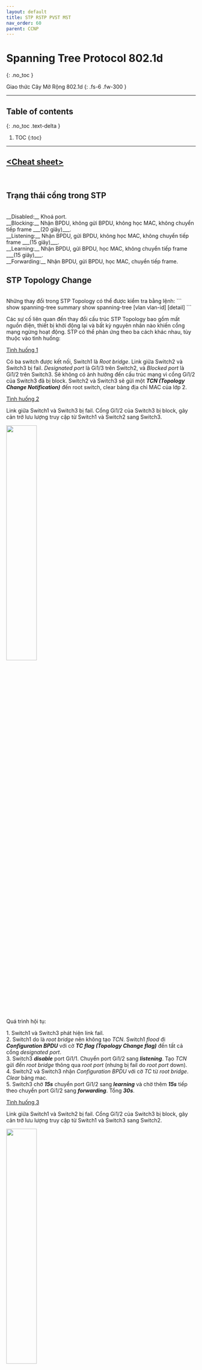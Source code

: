 ```yaml
---
layout: default
title: STP RSTP PVST MST
nav_order: 60
parent: CCNP
---
```


# Spanning Tree Protocol 802.1d
{: .no_toc }

Giao thức Cây Mở Rộng 802.1d
{: .fs-6 .fw-300 }

---

## Table of contents
{: .no_toc .text-delta }

1. TOC
{:toc}

---

## [\<Cheat sheet\>](/docs/CCNP/img/STP.png)
<br>

## Trạng thái cổng trong STP
<br>
__Disabled:__ Khoá port. <br>
__Blocking:__ Nhận BPDU, không gửi BPDU, không học MAC, không chuyển tiếp frame ___(20 giây)___. <br>
__Listening:__ Nhận BPDU, gửi BPDU, không học MAC, không chuyển tiếp frame ___(15 giây)___. <br>
__Learning:__ Nhận BPDU, gửi BPDU, học MAC, không chuyển tiếp frame ___(15 giây)___. <br>
__Forwarding:__ Nhận BPDU, gửi BPDU, học MAC, chuyển tiếp frame. <br>

## STP Topology Change
<br>
Những thay đổi trong STP Topology có thể được kiểm tra bằng lệnh:
```
show spanning-tree summary
show spanning-tree [vlan vlan-id] [detail]
```

Các sự cố liên quan đến thay đổi cấu trúc STP Topology bao gồm mất nguồn điện, thiết bị khởi động lại và bất kỳ nguyên nhân nào khiến cổng mạng ngừng hoạt động. STP có thể phản ứng theo ba cách khác nhau, tùy thuộc vào tình huống:

<u>Tình huống 1</u>

Có ba switch được kết nối, Switch1 là _Root bridge_. Link giữa Switch2 và Switch3 bị fail. _Designated port_ là Gi1/3 trên Switch2, và _Blocked port_ là Gi1/2 trên Switch3. Sẽ không có ảnh hưởng đến cấu trúc mạng vì cổng Gi1/2 của Switch3 đã bị block. Switch2 và Switch3 sẽ gửi một ___TCN (Topology Change Notification)___ đến root switch, clear bảng địa chỉ MAC của lớp 2.

<u>Tình huống 2</u>

Link giữa Switch1 và Switch3 bị fail. Cổng Gi1/2 của Switch3 bị block, gây cản trở lưu lượng truy cập từ Switch1 và Switch2 sang Switch3.

<image src="/docs/CCNP/img/stp-link-sw1-sw3-fail.png" width="40%"/>

Quá trình hội tụ:

1\. Switch1 và Switch3 phát hiện link fail. <br>
2\. Switch1 do là _root bridge_ nên không tạo _TCN_. Switch1 _flood_ đi ___Configuration BPDU___ với cờ ___TC flag (Topology Change flag)___ đến tất cả cổng _designated port_. <br>
3\. Switch3 ___disable___ port Gi1/1. Chuyển port Gi1/2 sang ___listening___. Tạo _TCN_ gửi đến _root bridge_ thông qua _root port_ (nhưng bị fail do _root port_ down). <br>
4\. Switch2 và Switch3 nhận _Configuration BPDU_ với cờ _TC_ từ _root bridge_. _Clear_ bảng mac. <br>
5\. Switch3 chờ ___15s___ chuyển port Gi1/2 sang ___learning___ và chờ thêm ___15s___ tiếp theo chuyển port Gi1/2 sang ___forwarding___. Tổng ___30s___. <br>

<u>Tình huống 3</u>

Link giữa Switch1 và Switch2 bị fail. Cổng Gi1/2 của Switch3 bị block, gây cản trở lưu lượng truy cập từ Switch1 và Switch3 sang Switch2.

<image src="/docs/CCNP/img/stp-link-sw1-sw2-fail.png" width="40%"/>

Quá trình hội tụ:

1\. Switch1 và Switch2 phát hiện link fail. <br>
2\. Switch1 do là _root bridge_ nên không tạo _TCN_. Switch1 _flood_ đi ___Configuration BPDU___ với cờ ___TC___ đến tất cả cổng _designated port_. <br>
3\. Switch2 ___disable___ port Gi1/1. Switch2 xem như _root bridge_ đã chết, tự xem mình là _root_ và _flood_ đi ___Configuration BPDU___. 
4\. Switch3 nhận _Configuration BPDU_ với cờ _TC_ từ Switch1. Clear bảng mac. Switch3 cũng nhận _Configuration BPDU_ với cờ _TC_ từ Switch2, nhưng do so sánh kém hơn Switch1, loại bỏ. Switch3 muốn chuyển tiếp _Configuration BPDU_ cho Switch2 thông báo Switch1 còn sống, nhưng không thể do cổng Gi1/2 của Switch3 bị _block_. <br>
5\. Switch3 chờ ___20s___ _Max Age_ của Switch2, không nhận được _Configuration BPDU_ của Switch1 từ Switch2, chuyển port Gi1/2 sang ___learning___ và chờ thêm ___15s___ tiếp theo chuyển port Gi1/2 sang ___forwarding___. Tổng ___50s___. <br>

## STP Topology Change (lab)
<br>

![alt text](/docs/CCNP/img/stp-topology-change.png)

__<u>Init</u>__

* __S1__
```
enable
conf t
host S1
no ip domain-lookup
spanning-tree mode pvst
end
wr
debug spanning-tree config
debug spanning-tree events
debug spanning-tree general
```

* __S2__
```
enable
conf t
host S2
no ip domain-lookup
spanning-tree mode pvst
end
wr
debug spanning-tree config
debug spanning-tree events
debug spanning-tree general
```

* __S3__
```
enable
conf t
host S3
no ip domain-lookup
spanning-tree mode pvst
end
wr
debug spanning-tree config
debug spanning-tree events
debug spanning-tree general
```

__<u>Tình huống 2 Link giữa S1 và S3 bị fail</u>__

```
S3#sh spanning-tree summary
Switch is in pvst mode
Root bridge for: none
Extended system ID                      is enabled
Portfast Default                        is disabled
Portfast Edge BPDU Guard Default        is disabled
Portfast Edge BPDU Filter Default       is disabled
Loopguard Default                       is disabled
PVST Simulation Default                 is enabled but inactive in pvst mode
Bridge Assurance                        is enabled but inactive in pvst mode
EtherChannel misconfig guard            is enabled
Configured Pathcost method used is short
UplinkFast                              is disabled
BackboneFast                            is disabled

Name                   Blocking Listening Learning Forwarding STP Active
---------------------- -------- --------- -------- ---------- ----------
VLAN0001                     1         0        0          3          4
---------------------- -------- --------- -------- ---------- ----------
1 vlan                       1         0        0          3          4
S3#sh spanning-tree vlan 1

VLAN0001
  Spanning tree enabled protocol ieee
  Root ID    Priority    32769
             Address     aabb.cc00.1000
             Cost        100
             Port        2 (Ethernet0/1)
             Hello Time   2 sec  Max Age 20 sec  Forward Delay 15 sec

  Bridge ID  Priority    32769  (priority 32768 sys-id-ext 1)
             Address     aabb.cc00.3000
             Hello Time   2 sec  Max Age 20 sec  Forward Delay 15 sec
             Aging Time  15  sec

Interface           Role Sts Cost      Prio.Nbr Type
------------------- ---- --- --------- -------- --------------------------------
Et0/0               Desg FWD 100       128.1    P2p
Et0/1               Root FWD 100       128.2    P2p
Et0/2               Altn BLK 100       128.3    P2p
Et0/3               Desg FWD 100       128.4    P2p


S3#sh mac address-table
          Mac Address Table
-------------------------------------------

Vlan    Mac Address       Type        Ports
----    -----------       --------    -----
   1    aabb.cc00.1030    DYNAMIC     Et0/1
   1    aabb.cc00.2010    DYNAMIC     Et0/1
   1    aabb.cc00.3020    DYNAMIC     Et0/1
Total Mac Addresses for this criterion: 3
S3#en
S3#conf t
Enter configuration commands, one per line.  End with CNTL/Z.
S3(config)#int e0/1
S3(config-if)#shutdown
S3(config-if)#end
S3#
*Sep 22 04:42:14.743: Returning spanning tree stats for VLAN0001 (C0F5FE58)
*Sep 22 04:42:14.743: Returning spanning tree stats for VLAN0001 (C0F5FE58)
*Sep 22 04:42:14.752: Returning spanning tree stats for VLAN0001 (C0F5FE58)
*Sep 22 04:42:14.752: Returning spanning tree port stats: Ethernet0/0 (C102D278)
*Sep 22 04:42:14.752: Returning spanning tree port stats: Ethernet0/1 (C102D410)
*Sep 22 04:42:14.752: Returning spanning tree port stats: Ethernet0/2 (C102D5A8)
*Sep 22 04:42:14.752: Returning spanning tree port stats: Ethernet0/3 (C102D740)
*Sep 22 04:42:14.767: Disabling spanning tree port: Ethernet0/1 (C102D410)
*Sep 22 04:42:14.767: STP: VLAN0001 new root port Et0/2, cost 200
*Sep 22 04:42:14.767: STP: VLAN0001 Et0/2 -> listening
*Sep 22 04:42:14.767: STP[1]: Generating TC trap for port Ethernet0/1
*Sep 22 04:42:14.767: Deleting spanning tree port: Et0/1 (C102D410)
*Sep 22 04:42:14.767: STP PVST: deleted vlan 1 intf C09521F0
S3#
*Sep 22 04:42:14.767: %SYS-5-CONFIG_I: Configured from console by console
S3#
*Sep 22 04:42:16.773: %LINK-5-CHANGED: Interface Ethernet0/1, changed state to administratively down
S3#
*Sep 22 04:42:16.773: STP: VLAN0001 sent Topology Change Notice on Et0/2
*Sep 22 04:42:17.778: %LINEPROTO-5-UPDOWN: Line protocol on Interface Ethernet0/1, changed state to down
S3#sh mac address-table
          Mac Address Table
-------------------------------------------

Vlan    Mac Address       Type        Ports
----    -----------       --------    -----
S3#
*Sep 22 04:42:29.769: STP: VLAN0001 Et0/2 -> learning
S3#
*Sep 22 04:42:44.773: STP[1]: Generating TC trap for port Ethernet0/2
*Sep 22 04:42:44.774: STP: VLAN0001 sent Topology Change Notice on Et0/2
*Sep 22 04:42:44.774: STP: VLAN0001 Et0/2 -> forwarding
S3#sh spanning-tree summary
Switch is in pvst mode
Root bridge for: none
Extended system ID                      is enabled
Portfast Default                        is disabled
Portfast Edge BPDU Guard Default        is disabled
Portfast Edge BPDU Filter Default       is disabled
Loopguard Default                       is disabled
PVST Simulation Default                 is enabled but inactive in pvst mode
Bridge Assurance                        is enabled but inactive in pvst mode
EtherChannel misconfig guard            is enabled
Configured Pathcost method used is short
UplinkFast                              is disabled
BackboneFast                            is disabled

Name                   Blocking Listening Learning Forwarding STP Active
---------------------- -------- --------- -------- ---------- ----------
VLAN0001                     0         0        0          3          3
---------------------- -------- --------- -------- ---------- ----------
1 vlan                       0         0        0          3          3
S3#sh spanning-tree vlan 1

VLAN0001
  Spanning tree enabled protocol ieee
  Root ID    Priority    32769
             Address     aabb.cc00.1000
             Cost        200
             Port        3 (Ethernet0/2)
             Hello Time   2 sec  Max Age 20 sec  Forward Delay 15 sec

  Bridge ID  Priority    32769  (priority 32768 sys-id-ext 1)
             Address     aabb.cc00.3000
             Hello Time   2 sec  Max Age 20 sec  Forward Delay 15 sec
             Aging Time  300 sec

Interface           Role Sts Cost      Prio.Nbr Type
------------------- ---- --- --------- -------- --------------------------------
Et0/0               Desg FWD 100       128.1    P2p
Et0/2               Root FWD 100       128.3    P2p
Et0/3               Desg FWD 100       128.4    P2p


S3#sh mac address-table
          Mac Address Table
-------------------------------------------

Vlan    Mac Address       Type        Ports
----    -----------       --------    -----
   1    aabb.cc00.1020    DYNAMIC     Et0/2
   1    aabb.cc00.2030    DYNAMIC     Et0/2
Total Mac Addresses for this criterion: 2
S3#
```

__<u>Tình huống 3 Link giữa S1 và S2 bị fail</u>__

```
S2#sh spanning-tree summary
Switch is in pvst mode
Root bridge for: none
Extended system ID                      is enabled
Portfast Default                        is disabled
Portfast Edge BPDU Guard Default        is disabled
Portfast Edge BPDU Filter Default       is disabled
Loopguard Default                       is disabled
PVST Simulation Default                 is enabled but inactive in pvst mode
Bridge Assurance                        is enabled but inactive in pvst mode
EtherChannel misconfig guard            is enabled
Configured Pathcost method used is short
UplinkFast                              is disabled
BackboneFast                            is disabled

Name                   Blocking Listening Learning Forwarding STP Active
---------------------- -------- --------- -------- ---------- ----------
VLAN0001                     0         0        0          4          4
---------------------- -------- --------- -------- ---------- ----------
1 vlan                       0         0        0          4          4
S2#sh spanning-tree vlan 1

VLAN0001
  Spanning tree enabled protocol ieee
  Root ID    Priority    32769
             Address     aabb.cc00.1000
             Cost        100
             Port        2 (Ethernet0/1)
             Hello Time   2 sec  Max Age 20 sec  Forward Delay 15 sec

  Bridge ID  Priority    32769  (priority 32768 sys-id-ext 1)
             Address     aabb.cc00.2000
             Hello Time   2 sec  Max Age 20 sec  Forward Delay 15 sec
             Aging Time  15  sec

Interface           Role Sts Cost      Prio.Nbr Type
------------------- ---- --- --------- -------- --------------------------------
Et0/0               Desg FWD 100       128.1    P2p
Et0/1               Root FWD 100       128.2    P2p
Et0/2               Desg FWD 100       128.3    P2p
Et0/3               Desg FWD 100       128.4    P2p


S2#sh mac address-table
          Mac Address Table
-------------------------------------------

Vlan    Mac Address       Type        Ports
----    -----------       --------    -----
   1    aabb.cc00.1020    DYNAMIC     Et0/1
   1    aabb.cc00.3010    DYNAMIC     Et0/1
   1    aabb.cc00.3020    DYNAMIC     Et0/3
Total Mac Addresses for this criterion: 3
S2#
*Sep 22 05:38:04.842: Returning spanning tree stats for VLAN0001 (C0F73E58)
*Sep 22 05:38:04.842: Returning spanning tree stats for VLAN0001 (C0F73E58)
*Sep 22 05:38:04.858: Returning spanning tree stats for VLAN0001 (C0F73E58)
*Sep 22 05:38:04.858: Returning spanning tree port stats: Ethernet0/0 (C1041278)
*Sep 22 05:38:04.858: Returning spanning tree port stats: Ethernet0/1 (C1041410)
*Sep 22 05:38:04.858: Returning spanning tree port stats: Ethernet0/2 (C10415A8)
*Sep 22 05:38:04.858: Returning spanning tree port stats: Ethernet0/3 (C1041740)
S2#en
S2#conf t
Enter configuration commands, one per line.  End with CNTL/Z.
S2(config)#int e0/1
S2(config-if)#shutdown
S2(config-if)#end
S2#
*Sep 22 05:38:21.666: Disabling spanning tree port: Ethernet0/1 (C1041410)
*Sep 22 05:38:21.667: Deleting spanning tree port: Et0/1 (C1041410)
*Sep 22 05:38:21.667: STP PVST: deleted vlan 1 intf C09661F0
S2#
*Sep 22 05:38:21.668: %SYS-5-CONFIG_I: Configured from console by console
S2#
*Sep 22 05:38:23.670: %LINK-5-CHANGED: Interface Ethernet0/1, changed state to administratively down
*Sep 22 05:38:24.670: %LINEPROTO-5-UPDOWN: Line protocol on Interface Ethernet0/1, changed state to down
S2#sh mac address-table
          Mac Address Table
-------------------------------------------

Vlan    Mac Address       Type        Ports
----    -----------       --------    -----
S2#
*Sep 22 05:38:41.551: STP: VLAN0001 heard root 32769-aabb.cc00.1000 on Et0/3
*Sep 22 05:38:41.551:     supersedes 32769-aabb.cc00.2000
*Sep 22 05:38:41.551: STP: VLAN0001 new root is 32769, aabb.cc00.1000 on port Et0/3, cost 200
*Sep 22 05:38:41.551: STP: VLAN0001 sent Topology Change Notice on Et0/3
S2#sh mac address-table
          Mac Address Table
-------------------------------------------

Vlan    Mac Address       Type        Ports
----    -----------       --------    -----
   1    aabb.cc00.1030    DYNAMIC     Et0/3
   1    aabb.cc00.3020    DYNAMIC     Et0/3
Total Mac Addresses for this criterion: 2
S2#


S3#sh spanning-tree summary
Switch is in pvst mode
Root bridge for: none
Extended system ID                      is enabled
Portfast Default                        is disabled
Portfast Edge BPDU Guard Default        is disabled
Portfast Edge BPDU Filter Default       is disabled
Loopguard Default                       is disabled
PVST Simulation Default                 is enabled but inactive in pvst mode
Bridge Assurance                        is enabled but inactive in pvst mode
EtherChannel misconfig guard            is enabled
Configured Pathcost method used is short
UplinkFast                              is disabled
BackboneFast                            is disabled

Name                   Blocking Listening Learning Forwarding STP Active
---------------------- -------- --------- -------- ---------- ----------
VLAN0001                     1         0        0          3          4
---------------------- -------- --------- -------- ---------- ----------
1 vlan                       1         0        0          3          4
S3#sh spanning-tree vlan 1

VLAN0001
  Spanning tree enabled protocol ieee
  Root ID    Priority    32769
             Address     aabb.cc00.1000
             Cost        100
             Port        2 (Ethernet0/1)
             Hello Time   2 sec  Max Age 20 sec  Forward Delay 15 sec

  Bridge ID  Priority    32769  (priority 32768 sys-id-ext 1)
             Address     aabb.cc00.3000
             Hello Time   2 sec  Max Age 20 sec  Forward Delay 15 sec
             Aging Time  15  sec

Interface           Role Sts Cost      Prio.Nbr Type
------------------- ---- --- --------- -------- --------------------------------
Et0/0               Desg FWD 100       128.1    P2p
Et0/1               Root FWD 100       128.2    P2p
Et0/2               Altn BLK 100       128.3    P2p
Et0/3               Desg FWD 100       128.4    P2p


S3#sh mac address-table
          Mac Address Table
-------------------------------------------

Vlan    Mac Address       Type        Ports
----    -----------       --------    -----
   1    aabb.cc00.1030    DYNAMIC     Et0/1
   1    aabb.cc00.2010    DYNAMIC     Et0/1
   1    aabb.cc00.3020    DYNAMIC     Et0/1
Total Mac Addresses for this criterion: 3
S3#
*Sep 22 05:38:08.938: Returning spanning tree stats for VLAN0001 (C1002E58)
*Sep 22 05:38:08.938: Returning spanning tree stats for VLAN0001 (C1002E58)
*Sep 22 05:38:08.948: Returning spanning tree stats for VLAN0001 (C1002E58)
*Sep 22 05:38:08.948: Returning spanning tree port stats: Ethernet0/0 (C10D0278)
*Sep 22 05:38:08.948: Returning spanning tree port stats: Ethernet0/1 (C10D0410)
*Sep 22 05:38:08.948: Returning spanning tree port stats: Ethernet0/2 (C10D05A8)
*Sep 22 05:38:08.948: Returning spanning tree port stats: Ethernet0/3 (C10D0740)
S3#
*Sep 22 05:38:22.520: STP: VLAN0001 heard root 32769-aabb.cc00.2000 on Et0/2
S3#
*Sep 22 05:38:23.670: STP: VLAN0001 heard root 32769-aabb.cc00.2000 on Et0/2
S3#
*Sep 22 05:38:25.676: STP: VLAN0001 heard root 32769-aabb.cc00.2000 on Et0/2
S3#
*Sep 22 05:38:27.684: STP: VLAN0001 heard root 32769-aabb.cc00.2000 on Et0/2
S3#
*Sep 22 05:38:29.689: STP: VLAN0001 heard root 32769-aabb.cc00.2000 on Et0/2
S3#
*Sep 22 05:38:31.694: STP: VLAN0001 heard root 32769-aabb.cc00.2000 on Et0/2
S3#
*Sep 22 05:38:33.698: STP: VLAN0001 heard root 32769-aabb.cc00.2000 on Et0/2
S3#
*Sep 22 05:38:35.707: STP: VLAN0001 heard root 32769-aabb.cc00.2000 on Et0/2
S3#
*Sep 22 05:38:37.711: STP: VLAN0001 heard root 32769-aabb.cc00.2000 on Et0/2
S3#
*Sep 22 05:38:39.717: STP: VLAN0001 heard root 32769-aabb.cc00.2000 on Et0/2
*Sep 22 05:38:40.526: STP: VLAN0001 Et0/2 -> listening
S3#
*Sep 22 05:38:41.551: STP: VLAN0001 Topology Change rcvd on Et0/2
*Sep 22 05:38:41.552: STP: VLAN0001 sent Topology Change Notice on Et0/1
S3#sh mac address-table
          Mac Address Table
-------------------------------------------

Vlan    Mac Address       Type        Ports
----    -----------       --------    -----
   1    aabb.cc00.1030    DYNAMIC     Et0/1
Total Mac Addresses for this criterion: 1
S3#
*Sep 22 05:38:55.527: STP: VLAN0001 Et0/2 -> learning
S3#
*Sep 22 05:39:10.527: STP[1]: Generating TC trap for port Ethernet0/2
*Sep 22 05:39:10.527: STP: VLAN0001 sent Topology Change Notice on Et0/1
*Sep 22 05:39:10.527: STP: VLAN0001 Et0/2 -> forwarding
S3#sh spanning-tree summary
Switch is in pvst mode
Root bridge for: none
Extended system ID                      is enabled
Portfast Default                        is disabled
Portfast Edge BPDU Guard Default        is disabled
Portfast Edge BPDU Filter Default       is disabled
Loopguard Default                       is disabled
PVST Simulation Default                 is enabled but inactive in pvst mode
Bridge Assurance                        is enabled but inactive in pvst mode
EtherChannel misconfig guard            is enabled
Configured Pathcost method used is short
UplinkFast                              is disabled
BackboneFast                            is disabled

Name                   Blocking Listening Learning Forwarding STP Active
---------------------- -------- --------- -------- ---------- ----------
VLAN0001                     0         0        0          4          4
---------------------- -------- --------- -------- ---------- ----------
1 vlan                       0         0        0          4          4
S3#sh spanning-tree vlan 1

VLAN0001
  Spanning tree enabled protocol ieee
  Root ID    Priority    32769
             Address     aabb.cc00.1000
             Cost        100
             Port        2 (Ethernet0/1)
             Hello Time   2 sec  Max Age 20 sec  Forward Delay 15 sec

  Bridge ID  Priority    32769  (priority 32768 sys-id-ext 1)
             Address     aabb.cc00.3000
             Hello Time   2 sec  Max Age 20 sec  Forward Delay 15 sec
             Aging Time  15  sec

Interface           Role Sts Cost      Prio.Nbr Type
------------------- ---- --- --------- -------- --------------------------------
Et0/0               Desg FWD 100       128.1    P2p
Et0/1               Root FWD 100       128.2    P2p
Et0/2               Desg FWD 100       128.3    P2p
Et0/3               Desg FWD 100       128.4    P2p


S3#sh mac address-table
          Mac Address Table
-------------------------------------------

Vlan    Mac Address       Type        Ports
----    -----------       --------    -----
   1    aabb.cc00.1030    DYNAMIC     Et0/1
   1    aabb.cc00.2030    DYNAMIC     Et0/2
Total Mac Addresses for this criterion: 2
S3#
```

## Những cải tiến của STP
<br>
![alt text](/docs/CCNP/img/stp-evolution.png)

### STP Portfast, Uplinkfast, Backbonefast (lab)
<br>
STP có thể gây ra độ trễ đáng kể trong quá trình hội tụ mạng, đặc biệt khi có sự thay đổi trong topology. Để giải quyết vấn đề này, ở những giai đoạn đầu, Cisco đã giới thiệu các tính năng mở rộng của STP như Portfast, Uplinkfast và Backbonefast.

__Portfast__

___- Mục đích:___ Giảm thời gian hội tụ khi kết nối các thiết bị cuối (end-devices) như máy tính, máy in vào switch. <br>
___- Hoạt động:___ Khi một cổng được cấu hình Portfast, cổng đó sẽ lập tức chuyển sang trạng thái forwarding ngay khi được kết nối, bỏ qua các trạng thái listening và learning. Điều này giúp rút ngắn đáng kể thời gian chờ đợi. <br>
___- Lưu ý:___ Chỉ sử dụng Portfast trên các cổng kết nối với các thiết bị cuối. Nếu sử dụng Portfast trên các cổng kết nối giữa các switch, có thể gây ra loop. <br>

__Uplinkfast__

___- Mục đích:___ Giảm thời gian hội tụ khi đường uplink bị lỗi. <br>
___- Hoạt động:___ UplinkFast được định nghĩa 1 nhóm các đường iplink, gọi là uplink group. Với mỗi 1 switch, uplink group bao gồm root port và tất cả các cổng cung cấp kết nối thay thế đến root bridge. Nếu root port bị lỗi, cổng có chi phí thấp nhất tiếp theo trong uplink group sẽ được chọn để thay thế ngay lập tức, bỏ qua các trạng thái listening và learning, qua đó giảm thời gian hội tụ của STP xuống còn khoảng 1 giây. Giảm được 30 giây _(xem STP Topology Change Tình huống 2)_.<br>
___- Lưu ý:___ Uplinkfast thường được sử dụng trên các access switch (switch đấu nối với các thiết bị cuối). <br>

__Backbonefast__

___- Mục đích:___ Giảm thời gian hội tụ trong trường hợp liên kết gián tiếp bị lỗi, nghĩa là liên kết trên 1 switch khác, không phải các link kết nối trực tiếp với switch đó. <br>
___- Hoạt động:___ Backbonefast sẽ bỏ qua 20 giây max age, block port sẽ chuyển lần lượt sang trạng thái listening, learning và forwarding. Tổng là 30 giây thay vì 50 giây _(xem STP Topology Change Tình huống 3)_. <br>
___- Lưu ý:___ Backbonefast nên được sử dụng trên tất cả các switch. <br>

__Portfast (lab)__

```
S3>show clock
*08:09:56.367 UTC Sun Sep 22 2024
S3>show spanning-tree vlan 1

VLAN0001
  Spanning tree enabled protocol ieee
  Root ID    Priority    32769
             Address     aabb.cc00.1000
             Cost        100
             Port        2 (Ethernet0/1)
             Hello Time   2 sec  Max Age 20 sec  Forward Delay 15 sec

  Bridge ID  Priority    32769  (priority 32768 sys-id-ext 1)
             Address     aabb.cc00.3000
             Hello Time   2 sec  Max Age 20 sec  Forward Delay 15 sec
             Aging Time  15  sec

Interface           Role Sts Cost      Prio.Nbr Type
------------------- ---- --- --------- -------- --------------------------------
Et0/0               Desg FWD 100       128.1    P2p
Et0/1               Root FWD 100       128.2    P2p
Et0/2               Altn BLK 100       128.3    P2p
Et0/3               Desg FWD 100       128.4    P2p


S3>en
S3#conf t
Enter configuration commands, one per line.  End with CNTL/Z.
S3(config)#int e0/3
S3(config-if)#spanning-tree portfast
%Warning: portfast should only be enabled on ports connected to a single
 host. Connecting hubs, concentrators, switches, bridges, etc... to this
 interface  when portfast is enabled, can cause temporary bridging loops.
 Use with CAUTION

%Portfast has been configured on Ethernet0/3 but will only
 have effect when the interface is in a non-trunking mode.
S3(config-if)#shut
S3(config-if)#no shut
S3(config-if)#end
S3#
*Sep 22 08:09:56.390: %SYS-5-CONFIG_I: Configured from console by console
S3#show clock
*08:09:57.944 UTC Sun Sep 22 2024
S3#show spanning-tree vlan 1

VLAN0001
  Spanning tree enabled protocol ieee
  Root ID    Priority    32769
             Address     aabb.cc00.1000
             Cost        100
             Port        2 (Ethernet0/1)
             Hello Time   2 sec  Max Age 20 sec  Forward Delay 15 sec

  Bridge ID  Priority    32769  (priority 32768 sys-id-ext 1)
             Address     aabb.cc00.3000
             Hello Time   2 sec  Max Age 20 sec  Forward Delay 15 sec
             Aging Time  15  sec

Interface           Role Sts Cost      Prio.Nbr Type
------------------- ---- --- --------- -------- --------------------------------
Et0/0               Desg FWD 100       128.1    P2p
Et0/1               Root FWD 100       128.2    P2p
Et0/2               Altn BLK 100       128.3    P2p
Et0/3               Desg FWD 100       128.4    P2p Edge


S3#
```

__Uplinkfast (lab)__

```
S3#conf t
Enter configuration commands, one per line.  End with CNTL/Z.
S3(config)#spanning-tree uplinkfast
S3(config)#end
S3#sh spanning-tree summary | sec abled
Extended system ID                      is enabled
Portfast Default                        is disabled
Portfast Edge BPDU Guard Default        is disabled
Portfast Edge BPDU Filter Default       is disabled
Loopguard Default                       is disabled
PVST Simulation Default                 is enabled but inactive in pvst mode
Bridge Assurance                        is enabled but inactive in pvst mode
EtherChannel misconfig guard            is enabled
UplinkFast                              is enabled
BackboneFast                            is disabled
S3#sh clock
*08:17:33.800 UTC Sun Sep 22 2024
S3#sh spanning-tree vlan 1

VLAN0001
  Spanning tree enabled protocol ieee
  Root ID    Priority    32769
             Address     aabb.cc00.1000
             Cost        3100
             Port        2 (Ethernet0/1)
             Hello Time   2 sec  Max Age 20 sec  Forward Delay 15 sec

  Bridge ID  Priority    49153  (priority 49152 sys-id-ext 1)
             Address     aabb.cc00.3000
             Hello Time   2 sec  Max Age 20 sec  Forward Delay 15 sec
             Aging Time  300 sec
  Uplinkfast enabled

Interface           Role Sts Cost      Prio.Nbr Type
------------------- ---- --- --------- -------- --------------------------------
Et0/0               Desg FWD 3100      128.1    P2p
Et0/1               Root FWD 3100      128.2    P2p
Et0/2               Altn BLK 3100      128.3    P2p
Et0/3               Desg FWD 3100      128.4    P2p Edge


S3#conf t
Enter configuration commands, one per line.  End with CNTL/Z.
S3(config)#int e0/1
S3(config-if)#shut
S3(config-if)#end
S3#
*Sep 22 08:17:33.811: %SPANTREE_FAST-7-PORT_FWD_UPLINK: VLAN0001 Ethernet0/2 moved to Forwarding (UplinkFast).
S3#sh clock
*08:17:35.519 UTC Sun Sep 22 2024
S3#sh spanning-tree vlan 1
*Sep 22 08:17:33.811: %SYS-5-CONFIG_I: Configured from console by console

VLAN0001
  Spanning tree enabled protocol ieee
  Root ID    Priority    32769
             Address     aabb.cc00.1000
             Cost        3200
             Port        3 (Ethernet0/2)
             Hello Time   2 sec  Max Age 20 sec  Forward Delay 15 sec

  Bridge ID  Priority    49153  (priority 49152 sys-id-ext 1)
             Address     aabb.cc00.3000
             Hello Time   2 sec  Max Age 20 sec  Forward Delay 15 sec
             Aging Time  300 sec
  Uplinkfast enabled

Interface           Role Sts Cost      Prio.Nbr Type
------------------- ---- --- --------- -------- --------------------------------
Et0/0               Desg FWD 3100      128.1    P2p
Et0/2               Root FWD 3100      128.3    P2p
Et0/3               Desg FWD 3100      128.4    P2p Edge


S3#
*Sep 22 08:17:35.815: %LINK-5-CHANGED: Interface Ethernet0/1, changed state to administratively down
*Sep 22 08:17:36.816: %LINEPROTO-5-UPDOWN: Line protocol on Interface Ethernet0/1, changed state to down
S3#
```

__Backbonefast (lab)__

```
S3#en
S3#conf t
Enter configuration commands, one per line.  End with CNTL/Z.
S3(config)#! CAU HINH CHO 3 SWITCH S1,S2,S3
S3(config)#spanning-tree backbonefast
S3(config)#end
S3#sh spanning-tree summary | sec abled
Extended system ID                      is enabled
Portfast Default                        is disabled
Portfast Edge BPDU Guard Default        is disabled
Portfast Edge BPDU Filter Default       is disabled
Loopguard Default                       is disabled
PVST Simulation Default                 is enabled but inactive in pvst mode
Bridge Assurance                        is enabled but inactive in pvst mode
EtherChannel misconfig guard            is enabled
UplinkFast                              is enabled
BackboneFast                            is enabled
S3#


S2#conf t
Enter configuration commands, one per line.  End with CNTL/Z.
S2(config)#int e0/1
S2(config-if)#shut
S2(config-if)#
*Sep 22 08:31:50.387: %LINK-5-CHANGED: Interface Ethernet0/1, changed state to administratively down
*Sep 22 08:31:51.392: %LINEPROTO-5-UPDOWN: Line protocol on Interface Ethernet0/1, changed state to down
S2(config-if)#


S3#sh clock
*08:31:47.885 UTC Sun Sep 22 2024
S3#sh spanning-tree vlan 1

VLAN0001
  Spanning tree enabled protocol ieee
  Root ID    Priority    32769
             Address     aabb.cc00.1000
             Cost        3100
             Port        2 (Ethernet0/1)
             Hello Time   2 sec  Max Age 20 sec  Forward Delay 15 sec

  Bridge ID  Priority    49153  (priority 49152 sys-id-ext 1)
             Address     aabb.cc00.3000
             Hello Time   2 sec  Max Age 20 sec  Forward Delay 15 sec
             Aging Time  15  sec
  Uplinkfast enabled

Interface           Role Sts Cost      Prio.Nbr Type
------------------- ---- --- --------- -------- --------------------------------
Et0/0               Desg FWD 3100      128.1    P2p
Et0/1               Root FWD 3100      128.2    P2p
Et0/2               Altn BLK 3100      128.3    P2p
Et0/3               Desg FWD 3100      128.4    P2p Edge


S3#sh clock
*08:31:49.050 UTC Sun Sep 22 2024
S3#sh spanning-tree vlan 1

VLAN0001
  Spanning tree enabled protocol ieee
  Root ID    Priority    32769
             Address     aabb.cc00.1000
             Cost        3100
             Port        2 (Ethernet0/1)
             Hello Time   2 sec  Max Age 20 sec  Forward Delay 15 sec

  Bridge ID  Priority    49153  (priority 49152 sys-id-ext 1)
             Address     aabb.cc00.3000
             Hello Time   2 sec  Max Age 20 sec  Forward Delay 15 sec
             Aging Time  15  sec
  Uplinkfast enabled

Interface           Role Sts Cost      Prio.Nbr Type
------------------- ---- --- --------- -------- --------------------------------
Et0/0               Desg FWD 3100      128.1    P2p
Et0/1               Root FWD 3100      128.2    P2p
Et0/2               Desg LIS 3100      128.3    P2p
Et0/3               Desg FWD 3100      128.4    P2p Edge


S3#
```

### STP BPDU guard, Root guard, Loop Guard, BPUD filter (lab)
<br>
Để tăng cường bảo mật và ổn định của mạng, STP cung cấp các tính năng bổ sung như BPDU Guard, Root Guard, Loop Guard, và BPDU Filter.

__BPDU Guard__

___- Mục đích:___ Ngăn chặn các thiết bị không được phép tham gia vào việc xây dựng cây cấu trúc. <br>
___- Hoạt động:___ Khi một cổng nhận được một BPDU không hợp lệ hoặc không mong muốn, BPDU Guard sẽ chuyển cổng đó sang trạng thái disabled, ngăn chặn việc truyền dữ liệu qua cổng. <br>
___- Ứng dụng:___ Thường được sử dụng trên các cổng kết nối với các thiết bị cuối như máy tính, máy in để ngăn chặn các cuộc tấn công. <br>

__Root Guard__

___- Mục đích:___ Ngăn chặn các thiết bị không được phép trở thành root bridge. <br>
___- Hoạt động:___ Khi một cổng nhận được một Superior BPDU, Root Guard sẽ chuyển cổng đó sang trạng thái root-inconsistent. <br>
___- Ứng dụng:___ Thường được sử dụng trên các cổng downlink xuống access switch. <br>

__Loop Guard__

___- Mục đích:___ Phát hiện và ngăn chặn các vòng lặp trong trường hợp STP chuyển nhầm từ trạng thái blocking sang forwarding. <br>
___- Hoạt động:___ Nếu cổng không nhận được BPDU thì nó sẽ chặn thay vì chuyển trạng thái. <br>
___- Ứng dụng:___ Thưởng sử dụng cho cổng bị block, tuy nhiên được sử dụng trên tất cả các cổng trên mạng để tăng cường tính ổn định và ngăn chặn các sự cố. Không sử dụng lên các cổng đang cấu hình root guard, vì loop guard sẽ vô hiệu hóa root guard<br>

__BPDU Filter__

___- Mục đích:___ Lọc các BPDU giữa 2 site. <br>
___- Hoạt động:___ BPDU Filter cấu hình bộ lọc ngăn chặn gửi, nhận và xử lý các BPDU. <br>
___- Ứng dụng:___ Sử dụng trong tình huống muốn ngăn bpdu truyền đi trong môi trường là L2 giữa 2 site. <br>

<br>
![Alt text](/docs/CCNA/img/stp-Portfast-BPDU-Guard-Root-Guard.png)

![alt text](/docs/CCNP/img/stp-Portfast-BPDU-Guard-Root-Guard-lab.png)

__BPDU Guard (lab)__

```
S2#en
S2#conf t
Enter configuration commands, one per line.  End with CNTL/Z.
S2(config)#int e0/1
S2(config-if)#spanning-tree bpduguard enable
S2(config-if)#exit
S2(config)#errdisable recovery cause bpduguard
S2(config)#errdisable recovery interval 30
S2(config)#end
S2#
*Sep 22 11:40:37.278: %SYS-5-CONFIG_I: Configured from console by console
*Sep 22 11:40:38.513: %SPANTREE-2-BLOCK_BPDUGUARD: Received BPDU on port Et0/1 with BPDU Guard enabled. Disabling port.
S2#
*Sep 22 11:40:38.513: %PM-4-ERR_DISABLE: bpduguard error detected on Et0/1, putting Et0/1 in err-disable state
*Sep 22 11:40:39.514: %LINEPROTO-5-UPDOWN: Line protocol on Interface Ethernet0/1, changed state to down
S2#
*Sep 22 11:40:40.518: %LINK-3-UPDOWN: Interface Ethernet0/1, changed state to down
S2#sh int e0/1 | i line pro
Ethernet0/1 is down, line protocol is down (err-disabled)
S2#sh errdisable recovery
ErrDisable Reason            Timer Status
-----------------            --------------
arp-inspection               Disabled
bpduguard                    Enabled
channel-misconfig (STP)      Disabled
dhcp-rate-limit              Disabled
dtp-flap                     Disabled
gbic-invalid                 Disabled
inline-power                 Disabled
l2ptguard                    Disabled
link-flap                    Disabled
mac-limit                    Disabled
link-monitor-failure         Disabled
loopback                     Disabled
oam-remote-failure           Disabled
pagp-flap                    Disabled
port-mode-failure            Disabled
pppoe-ia-rate-limit          Disabled
psecure-violation            Disabled
security-violation           Disabled
sfp-config-mismatch          Disabled
storm-control                Disabled
udld                         Disabled

Interface       Errdisable reason       Time left(sec)
---------       -----------------       --------------
unicast-flood                Disabled
vmps                         Disabled
psp                          Disabled
dual-active-recovery         Disabled
evc-lite input mapping fa    Disabled
Recovery command: "clear     Disabled

Timer interval: 30 seconds

Interfaces that will be enabled at the next timeout:

Interface       Errdisable reason       Time left(sec)
---------       -----------------       --------------
Et0/1                  bpduguard           16

S2#
```

__Root Guard (lab)__

```
S1#en
S1#conf t
Enter configuration commands, one per line.  End with CNTL/Z.
S1(config)#int e0/2
S1(config-if)#spanning-tree guard root
S1(config-if)#end
S1#
*Sep 22 11:45:22.515: %SPANTREE-2-ROOTGUARD_CONFIG_CHANGE: Root guard enabled on port Ethernet0/2.
S1#


S2(config)#spanning-tree vlan 1 root primary


S1#
*Sep 22 11:46:07.050: %SPANTREE-2-ROOTGUARD_BLOCK: Root guard blocking port Ethernet0/2 on VLAN0001.
S1#sh spanning-tree vlan 1

VLAN0001
  Spanning tree enabled protocol ieee
  Root ID    Priority    32769
             Address     aabb.cc00.4000
             This bridge is the root
             Hello Time   2 sec  Max Age 20 sec  Forward Delay 15 sec

  Bridge ID  Priority    32769  (priority 32768 sys-id-ext 1)
             Address     aabb.cc00.4000
             Hello Time   2 sec  Max Age 20 sec  Forward Delay 15 sec
             Aging Time  15  sec

Interface           Role Sts Cost      Prio.Nbr Type
------------------- ---- --- --------- -------- --------------------------------
Et0/0               Desg FWD 100       128.1    P2p
Et0/1               Desg FWD 100       128.2    P2p
Et0/2               Desg BKN*100       128.3    P2p *ROOT_Inc
Et0/3               Desg FWD 100       128.4    P2p


S1#


S2(config)#no spanning-tree vlan 1 root primary


S1#
*Sep 22 11:47:21.194: %SPANTREE-2-ROOTGUARD_UNBLOCK: Root guard unblocking port Ethernet0/2 on VLAN0001.
S1#sh spanning-tree vlan 1

VLAN0001
  Spanning tree enabled protocol ieee
  Root ID    Priority    32769
             Address     aabb.cc00.4000
             This bridge is the root
             Hello Time   2 sec  Max Age 20 sec  Forward Delay 15 sec

  Bridge ID  Priority    32769  (priority 32768 sys-id-ext 1)
             Address     aabb.cc00.4000
             Hello Time   2 sec  Max Age 20 sec  Forward Delay 15 sec
             Aging Time  300 sec

Interface           Role Sts Cost      Prio.Nbr Type
------------------- ---- --- --------- -------- --------------------------------
Et0/0               Desg FWD 100       128.1    P2p
Et0/1               Desg FWD 100       128.2    P2p
Et0/2               Desg LRN 100       128.3    P2p
Et0/3               Desg FWD 100       128.4    P2p


S1#
```

__Loop Guard (lab)__

```
S1(config)#int e0/2
S1(config-if)#no spanning-tree guard root
S1(config-if)#spanning-tree guard loop
```

__BPDU Filter (lab)__

```
S1(config)#int e0/2
S1(config-if)#spanning-tree bpdufilter enable

S2(config)#int e0/1
S2(config-if)#spanning-tree bpdufilter enable
```

<br>

## RSTP 802.1w
<br>
STP có thể gây ra độ trễ đáng kể trong quá trình hội tụ mạng, đặc biệt khi có sự thay đổi trong topology. RSTP giúp giảm thiểu thời gian hội tụ, đảm bảo mạng hoạt động ổn định và liên tục.

__Port States__

| STP (802.1D) Port State | RSTP (802.1w) Port State | Is Port Included in Active Topology? | Is Port Learning MAC Addresses? |
| :---------------------- | :----------------------- | :----------------------------------- | :------------------------------ |
| Disabled                | Discarding               | No                                   | No                              |
| Blocking                | Discarding               | No                                   | No                              |
| Listening               | Discarding               | Yes                                  | No                              |
| Learning                | Learning                 | Yes                                  | Yes                             |
| Forwarding              | Forwarding               | Yes                                  | Yes                             |

__Port Roles__

![alt text](/docs/CCNP/img/rstp-root-port.png)
![alt text](/docs/CCNP/img/rstp-designed-port.png)
![alt text](/docs/CCNP/img/rstp-alternate-port.png)
![alt text](/docs/CCNP/img/rstp-backup-port.png)

__Sync process__

![alt text](/docs/CCNP/img/rstp-sync-process.png)

<br>

## Giải pháp PVST trên switch cisco
<br>
![Alt text](/docs/CCNA/img/stp-pvst-1.png)

![Alt text](/docs/CCNA/img/stp-pvst-2.png)

### IEEE Open Standard Spanning Tree Modes <br>
__Spanning Tree Protocol (STP) IEEE 802.1D –__ 1 instance <br>
__Rapid Spanning Tree Protocol (RSTP) IEEE 802.1w –__ 1 instance <br>
__Multiple Spanning Tree Protocol (MSTP) IEEE 802.1s –__ nhiều instance và cho phép phân bổ vlan vào các instance <br>

### Cisco Spanning Tree Modes <br>
__Per VLAN Spanning Tree Plus (PVST+) –__ 1 instance per vlan <br>
__Rapid Per VLAN Spanning Tree Plus (RPVST+) –__ 1 instance per vlan <br>
__Multiple Spanning Tree (MST) –__ nhiều instance và cho phép phân bổ vlan vào các instance <br>

```conf
Switch(config)#spanning-tree mode ?
  mst         Multiple spanning tree mode
  pvst        Per-Vlan spanning tree mode
  rapid-pvst  Per-Vlan rapid spanning tree mode
```

## MST (xem thêm)

```
Switch(config)# spanning-tree mode mst
Switch(config)# spanning-tree mst 0-1 root primary
Switch(config)# spanning-tree mst 2 root secondary
Switch(config)# spanning-tree mst configuration
Switch(config-mst)# name STUDY_CCNP
Switch(config-mst)# revision 2
Switch(config-mst)# instance 1 vlan 15,25
Switch(config-mst)# instance 2 vlan 99
```
